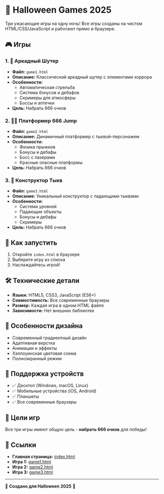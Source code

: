 # 🎃 Halloween Games 2025

Три ужасающие игры на одну ночь! Все игры созданы на чистом HTML/CSS/JavaScript и работают прямо в браузере.

## 🎮 Игры

### 1. 🎯 Аркадный Шутер
- **Файл:** `game1.html`
- **Описание:** Классический аркадный шутер с элементами хоррора
- **Особенности:** 
  - Автоматическая стрельба
  - Система бонусов и дебафов
  - Скримеры для атмосферы
  - Боссы и аптечки
- **Цель:** Набрать 666 очков

### 2. 🏃‍♂️ Платформер 666 Jump
- **Файл:** `game2.html`
- **Описание:** Динамичный платформер с тыквой-персонажем
- **Особенности:**
  - Физика прыжков
  - Бонусы и дебафы
  - Босс с лазерами
  - Красные опасные платформы
- **Цель:** Набрать 666 очков

### 3. 🎯 Конструктор Тыкв
- **Файл:** `game3.html`
- **Описание:** Уникальный конструктор с падающими тыквами
- **Особенности:**
  - Система уровней
  - Падающие объекты
  - Бонусы и дебафы
  - Скримеры
- **Цель:** Набрать 666 очков

## 🚀 Как запустить

1. Откройте `index.html` в браузере
2. Выберите игру из списка
3. Наслаждайтесь игрой!

## 🛠️ Технические детали

- **Языки:** HTML5, CSS3, JavaScript (ES6+)
- **Совместимость:** Все современные браузеры
- **Размер:** Каждая игра в одном HTML файле
- **Зависимости:** Нет внешних библиотек

## 🎨 Особенности дизайна

- Современный градиентный дизайн
- Адаптивная верстка
- Анимации и эффекты
- Хэллоуинская цветовая схема
- Полноэкранный режим

## 📱 Поддержка устройств

- ✅ Десктоп (Windows, macOS, Linux)
- ✅ Мобильные устройства (iOS, Android)
- ✅ Планшеты
- ✅ Все современные браузеры

## 🎯 Цели игр

Все три игры имеют общую цель - **набрать 666 очков** для победы!

## 🔗 Ссылки

- **Главная страница:** [index.html](index.html)
- **Игра 1:** [game1.html](game1.html)
- **Игра 2:** [game2.html](game2.html)
- **Игра 3:** [game3.html](game3.html)

---

🎃 **Создано для Halloween 2025** 🎃
